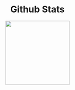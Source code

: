 <h1 align="center"> Github Stats </h1>
<p align="center">
  <a href="https://github.com/muskanrani/github-readme-stats">
    <img height="200px" src="https://github-readme-stats.vercel.app/api?username=daniykt&show_icons=true&theme=merko"/>
  </a>
